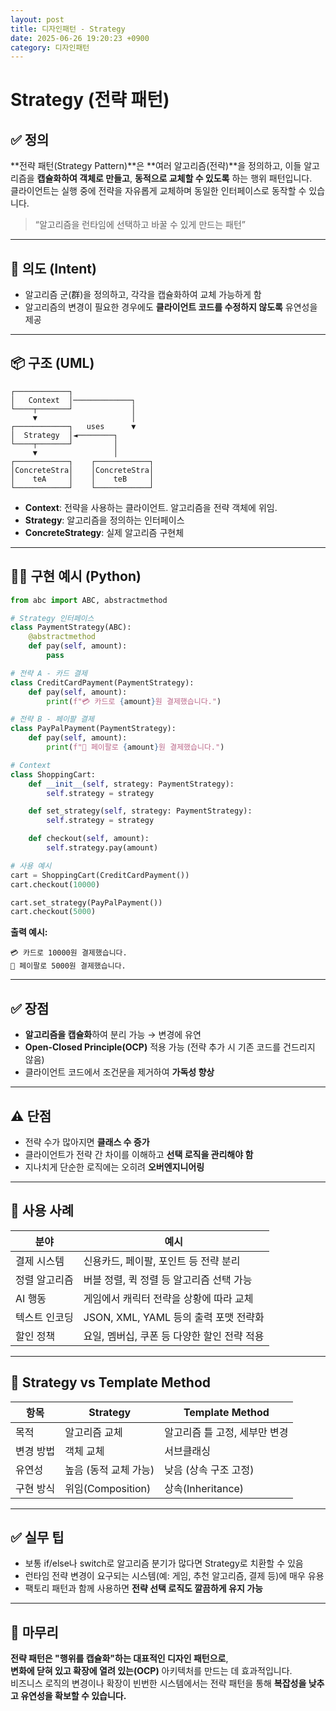 ```yaml
---
layout: post
title: 디자인패턴 - Strategy
date: 2025-06-26 19:20:23 +0900
category: 디자인패턴
---
```

# Strategy (전략 패턴)

## ✅ 정의

**전략 패턴(Strategy Pattern)**은 **여러 알고리즘(전략)**을 정의하고, 이들 알고리즘을 **캡슐화하여 객체로 만들고**, **동적으로 교체할 수 있도록** 하는 행위 패턴입니다.  
클라이언트는 실행 중에 전략을 자유롭게 교체하며 동일한 인터페이스로 동작할 수 있습니다.

> “알고리즘을 런타임에 선택하고 바꿀 수 있게 만드는 패턴”

---

## 🎯 의도 (Intent)

- 알고리즘 군(群)을 정의하고, 각각을 캡슐화하여 교체 가능하게 함
- 알고리즘의 변경이 필요한 경우에도 **클라이언트 코드를 수정하지 않도록** 유연성을 제공

---

## 📦 구조 (UML)

```
┌────────────┐
│   Context  │─────────────┐
└────┬───────┘             │
     ▼                     │
┌────────────┐   uses      ▼
│  Strategy  │◄────────┐
└────┬───────┘         │
     ▼                 │
┌────────────┐    ┌────────────┐
│ConcreteStra│    │ConcreteStra│
│    teA     │    │    teB     │
└────────────┘    └────────────┘
```

- **Context**: 전략을 사용하는 클라이언트. 알고리즘을 전략 객체에 위임.
- **Strategy**: 알고리즘을 정의하는 인터페이스
- **ConcreteStrategy**: 실제 알고리즘 구현체

---

## 🧑‍💻 구현 예시 (Python)

```python
from abc import ABC, abstractmethod

# Strategy 인터페이스
class PaymentStrategy(ABC):
    @abstractmethod
    def pay(self, amount):
        pass

# 전략 A - 카드 결제
class CreditCardPayment(PaymentStrategy):
    def pay(self, amount):
        print(f"💳 카드로 {amount}원 결제했습니다.")

# 전략 B - 페이팔 결제
class PayPalPayment(PaymentStrategy):
    def pay(self, amount):
        print(f"📧 페이팔로 {amount}원 결제했습니다.")

# Context
class ShoppingCart:
    def __init__(self, strategy: PaymentStrategy):
        self.strategy = strategy

    def set_strategy(self, strategy: PaymentStrategy):
        self.strategy = strategy

    def checkout(self, amount):
        self.strategy.pay(amount)

# 사용 예시
cart = ShoppingCart(CreditCardPayment())
cart.checkout(10000)

cart.set_strategy(PayPalPayment())
cart.checkout(5000)
```

**출력 예시:**
```
💳 카드로 10000원 결제했습니다.
📧 페이팔로 5000원 결제했습니다.
```

---

## ✅ 장점

- **알고리즘을 캡슐화**하여 분리 가능 → 변경에 유연
- **Open-Closed Principle(OCP)** 적용 가능 (전략 추가 시 기존 코드를 건드리지 않음)
- 클라이언트 코드에서 조건문을 제거하여 **가독성 향상**

---

## ⚠️ 단점

- 전략 수가 많아지면 **클래스 수 증가**
- 클라이언트가 전략 간 차이를 이해하고 **선택 로직을 관리해야 함**
- 지나치게 단순한 로직에는 오히려 **오버엔지니어링**

---

## 📌 사용 사례

| 분야 | 예시 |
|------|------|
| 결제 시스템 | 신용카드, 페이팔, 포인트 등 전략 분리 |
| 정렬 알고리즘 | 버블 정렬, 퀵 정렬 등 알고리즘 선택 가능 |
| AI 행동 | 게임에서 캐릭터 전략을 상황에 따라 교체 |
| 텍스트 인코딩 | JSON, XML, YAML 등의 출력 포맷 전략화 |
| 할인 정책 | 요일, 멤버십, 쿠폰 등 다양한 할인 전략 적용 |

---

## 🧠 Strategy vs Template Method

| 항목 | Strategy | Template Method |
|------|----------|-----------------|
| 목적 | 알고리즘 교체 | 알고리즘 틀 고정, 세부만 변경 |
| 변경 방법 | 객체 교체 | 서브클래싱 |
| 유연성 | 높음 (동적 교체 가능) | 낮음 (상속 구조 고정) |
| 구현 방식 | 위임(Composition) | 상속(Inheritance) |

---

## ✅ 실무 팁

- 보통 if/else나 switch로 알고리즘 분기가 많다면 Strategy로 치환할 수 있음
- 런타임 전략 변경이 요구되는 시스템(예: 게임, 추천 알고리즘, 결제 등)에 매우 유용
- 팩토리 패턴과 함께 사용하면 **전략 선택 로직도 깔끔하게 유지 가능**

---

## 🧠 마무리

**전략 패턴은 "행위를 캡슐화"하는 대표적인 디자인 패턴으로**,  
**변화에 닫혀 있고 확장에 열려 있는(OCP)** 아키텍처를 만드는 데 효과적입니다.  
비즈니스 로직의 변경이나 확장이 빈번한 시스템에서는 전략 패턴을 통해 **복잡성을 낮추고 유연성을 확보할 수 있습니다.**
